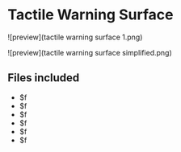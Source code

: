﻿# Tactile Warning Surface

![preview](tactile warning surface 1.png)

![preview](tactile warning surface simplified.png)

## Files included

- $f
- $f
- $f
- $f
- $f
- $f

